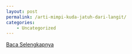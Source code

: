 ```yaml
---
layout: post
permalink: /arti-mimpi-kuda-jatuh-dari-langit/
categories:
    - Uncategorized
---
```


[Baca Selengkapnya](/10)